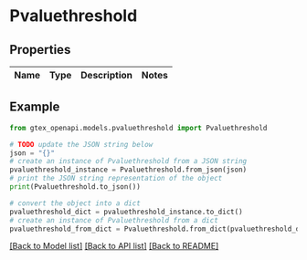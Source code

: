 # Pvaluethreshold


## Properties

Name | Type | Description | Notes
------------ | ------------- | ------------- | -------------

## Example

```python
from gtex_openapi.models.pvaluethreshold import Pvaluethreshold

# TODO update the JSON string below
json = "{}"
# create an instance of Pvaluethreshold from a JSON string
pvaluethreshold_instance = Pvaluethreshold.from_json(json)
# print the JSON string representation of the object
print(Pvaluethreshold.to_json())

# convert the object into a dict
pvaluethreshold_dict = pvaluethreshold_instance.to_dict()
# create an instance of Pvaluethreshold from a dict
pvaluethreshold_from_dict = Pvaluethreshold.from_dict(pvaluethreshold_dict)
```
[[Back to Model list]](../README.md#documentation-for-models) [[Back to API list]](../README.md#documentation-for-api-endpoints) [[Back to README]](../README.md)


